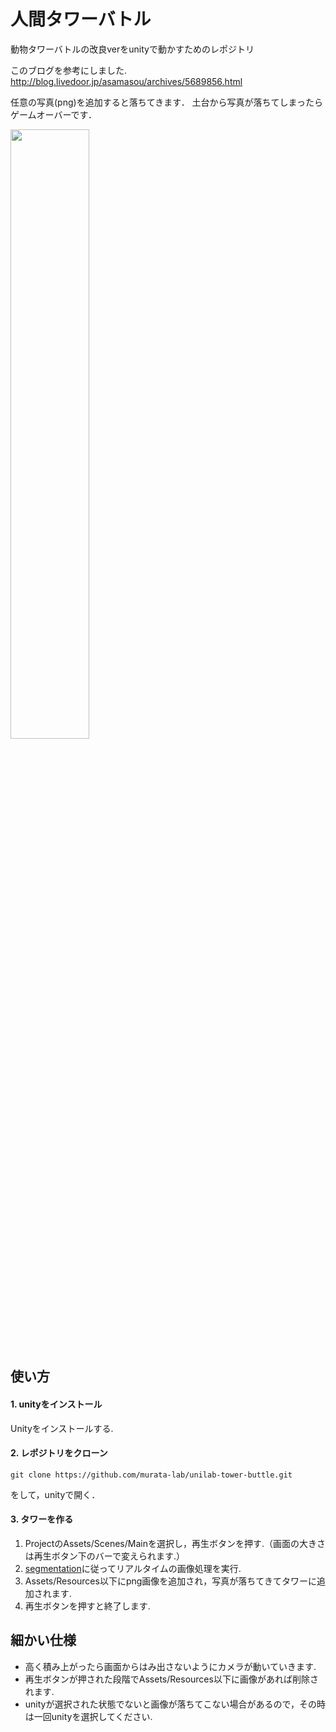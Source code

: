 # 人間タワーバトル
動物タワーバトルの改良verをunityで動かすためのレポジトリ

このブログを参考にしました. http://blog.livedoor.jp/asamasou/archives/5689856.html

任意の写真(png)を追加すると落ちてきます．
土台から写真が落ちてしまったらゲームオーバーです．

<img src=https://github.com/murata-lab/unilab-tower-battle/blob/master/demo.JPG width=50%>

## 使い方
#### 1. unityをインストール
Unityをインストールする.

#### 2. レポジトリをクローン
```
git clone https://github.com/murata-lab/unilab-tower-buttle.git
```
をして，unityで開く．

#### 3. タワーを作る
1. ProjectのAssets/Scenes/Mainを選択し，再生ボタンを押す.（画面の大きさは再生ボタン下のバーで変えられます.）
2. [segmentation](https://github.com/ak0592/human_segmentation)に従ってリアルタイムの画像処理を実行.
3. Assets/Resources以下にpng画像を追加され，写真が落ちてきてタワーに追加されます.
4. 再生ボタンを押すと終了します.

## 細かい仕様
- 高く積み上がったら画面からはみ出さないようにカメラが動いていきます.
- 再生ボタンが押された段階でAssets/Resources以下に画像があれば削除されます.
- unityが選択された状態でないと画像が落ちてこない場合があるので，その時は一回unityを選択してください.
